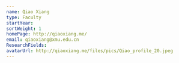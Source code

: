 ```yaml
---
name: Qiao Xiang
type: Faculty
startYear:
sortWeight: 1
homePage: http://qiaoxiang.me/
email: qiaoxiang@xmu.edu.cn
ResearchFields: 
avatarUrl: http://qiaoxiang.me/files/pics/Qiao_profile_20.jpeg
---
```


